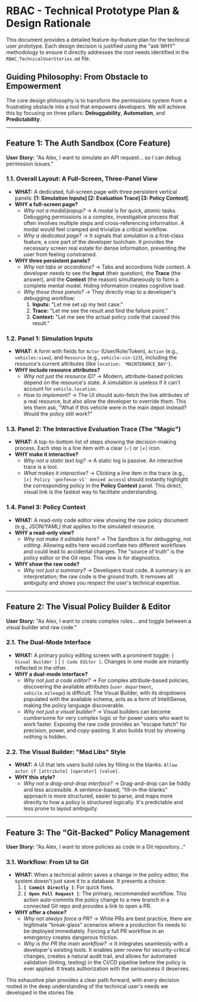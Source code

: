 # RBAC - Technical Prototype Plan & Design Rationale

This document provides a detailed feature-by-feature plan for the technical user prototype. Each design decision is justified using the "ask WHY" methodology to ensure it directly addresses the root needs identified in the `RBAC_TechnicalUserStories.md` file.

## Guiding Philosophy: From Obstacle to Empowerment

The core design philosophy is to transform the permissions system from a frustrating obstacle into a tool that empowers developers. We will achieve this by focusing on three pillars: **Debuggability**, **Automation**, and **Predictability**.

---

## Feature 1: The Auth Sandbox (Core Feature)

**User Story:** "As Alex, I want to simulate an API request... so I can debug permission issues."

### 1.1. Overall Layout: A Full-Screen, Three-Panel View

*   **WHAT:** A dedicated, full-screen page with three persistent vertical panels: **[1: Simulation Inputs] [2: Evaluation Trace] [3: Policy Context]**.
*   **WHY a full-screen page?**
    *   *Why not a modal/popup?* → A modal is for quick, atomic tasks. Debugging permissions is a complex, investigative process that often involves multiple steps and cross-referencing information. A modal would feel cramped and trivialize a critical workflow.
    *   *Why a dedicated page?* → It signals that simulation is a first-class feature, a core part of the developer toolchain. It provides the necessary screen real estate for dense information, preventing the user from feeling constrained.
*   **WHY three persistent panels?**
    *   *Why not tabs or accordions?* → Tabs and accordions hide context. A developer needs to see the **Input** (their question), the **Trace** (the answer), and the **Context** (the reason) simultaneously to form a complete mental model. Hiding information creates cognitive load.
    *   *Why these three panels?* → They directly map to a developer's debugging workflow:
        1.  **Inputs:** "Let me set up my test case."
        2.  **Trace:** "Let me see the result and find the failure point."
        3.  **Context:** "Let me see the actual policy code that caused this result."

### 1.2. Panel 1: Simulation Inputs

*   **WHAT:** A form with fields for `Actor` (User/Role/Token), `Action` (e.g., `vehicles:view`), and `Resource` (e.g., `vehicle:vin-123`), including the resource's current attributes (like `location: 'MAINTENANCE_BAY'`).
*   **WHY include resource attributes?**
    *   *Why not just the resource ID?* → Modern, attribute-based policies depend on the resource's state. A simulation is useless if it can't account for `vehicle.location`.
    *   *How to implement?* → The UI should auto-fetch the live attributes of a real resource, but also allow the developer to override them. This lets them ask, "What if this vehicle were in the main depot instead? Would the policy still work?"

### 1.3. Panel 2: The Interactive Evaluation Trace (The "Magic")

*   **WHAT:** A top-to-bottom list of steps showing the decision-making process. Each step is a line item with a clear `[✓]` or `[✗]` icon.
*   **WHY make it interactive?**
    *   *Why not a static text log?* → A static log is passive. An interactive trace is a tool.
    *   *What makes it interactive?* → Clicking a line item in the trace (e.g., `[✗] Policy 'geofence-v1' denied access`) should instantly highlight the corresponding policy in the **Policy Context** panel. This direct, visual link is the fastest way to facilitate understanding.

### 1.4. Panel 3: Policy Context

*   **WHAT:** A read-only code editor view showing the raw policy document (e.g., JSON/YAML) that applies to the simulated resource.
*   **WHY a read-only view?**
    *   *Why not make it editable here?* → The Sandbox is for *debugging*, not *editing*. Allowing edits here would conflate two different workflows and could lead to accidental changes. The "source of truth" is the policy editor or the Git repo. This view is for diagnostics.
*   **WHY show the raw code?**
    *   *Why not just a summary?* → Developers trust code. A summary is an interpretation; the raw code is the ground truth. It removes all ambiguity and shows you respect the user's technical expertise.

---

## Feature 2: The Visual Policy Builder & Editor

**User Story:** "As Alex, I want to create complex rules... and toggle between a visual builder and raw code."

### 2.1. The Dual-Mode Interface

*   **WHAT:** A primary policy editing screen with a prominent toggle: `[ Visual Builder ]` | `[ Code Editor ]`. Changes in one mode are instantly reflected in the other.
*   **WHY a dual-mode interface?**
    *   *Why not just a code editor?* → For complex attribute-based policies, discovering the available attributes (`user.department`, `vehicle.mileage`) is difficult. The Visual Builder, with its dropdowns populated with the available schema, acts as a form of IntelliSense, making the policy language discoverable.
    *   *Why not just a visual builder?* → Visual builders can become cumbersome for very complex logic or for power users who want to work faster. Exposing the raw code provides an "escape hatch" for precision, power, and copy-pasting. It also builds trust by showing nothing is hidden.

### 2.2. The Visual Builder: "Mad Libs" Style

*   **WHAT:** A UI that lets users build rules by filling in the blanks: `Allow actor if [attribute] [operator] [value]`.
*   **WHY this style?**
    *   *Why not a drag-and-drop interface?* → Drag-and-drop can be fiddly and less accessible. A sentence-based, "fill-in-the-blanks" approach is more structured, easier to parse, and maps more directly to how a policy is structured logically. It's predictable and less prone to layout ambiguity.

---

## Feature 3: The "Git-Backed" Policy Management

**User Story:** "As Alex, I want to store policies as code in a Git repository..."

### 3.1. Workflow: From UI to Git

*   **WHAT:** When a technical admin saves a change in the policy editor, the system doesn't just save it to a database. It presents a choice:
    1.  **`[ Commit Directly ]`**: For quick fixes.
    2.  **`[ Open Pull Request ]`**: The primary, recommended workflow. This action auto-commits the policy change to a new branch in a connected Git repo and provides a link to open a PR.
*   **WHY offer a choice?**
    *   *Why not always force a PR?* → While PRs are best practice, there are legitimate "break-glass" scenarios where a production fix needs to be deployed immediately. Forcing a full PR workflow in an emergency creates dangerous friction.
    *   *Why is the PR the main workflow?* → It integrates seamlessly with a developer's existing tools. It enables peer review for security-critical changes, creates a natural audit trail, and allows for automated validation (linting, testing) in the CI/CD pipeline before the policy is ever applied. It treats authorization with the seriousness it deserves.

This exhaustive plan provides a clear path forward, with every decision rooted in the deep understanding of the technical user's needs we developed in the stories file. 